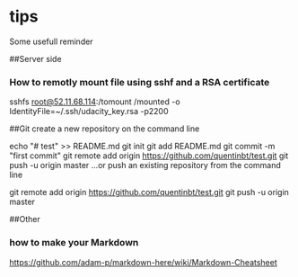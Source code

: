 # tips
Some usefull reminder

##Server side
### How to remotly mount file using sshf and a RSA certificate
sshfs root@52.11.68.114:/tomount /mounted -o IdentityFile=~/.ssh/udacity_key.rsa -p2200

##Git
create a new repository on the command line


  echo "# test" >> README.md
  git init
  git add README.md
  git commit -m "first commit"
  git remote add origin https://github.com/quentinbt/test.git
  git push -u origin master
…or push an existing repository from the command line


  git remote add origin https://github.com/quentinbt/test.git
  git push -u origin master


##Other
### how to make your Markdown
https://github.com/adam-p/markdown-here/wiki/Markdown-Cheatsheet
